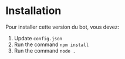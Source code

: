 # Installation
Pour installer cette version du bot, vous devez:

1. Update `config.json`
2. Run the command `npm install`
3. Run the command `node .`
